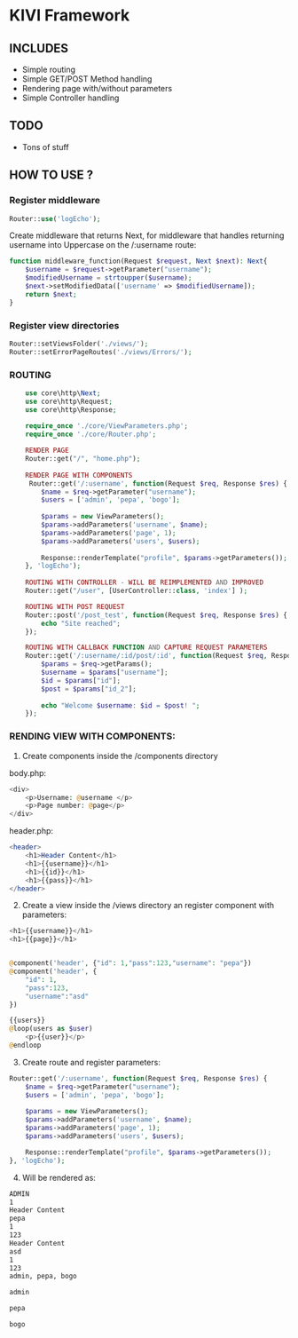 # KIVI Framework


## INCLUDES
-   Simple routing
-   Simple GET/POST Method handling
-   Rendering page with/without parameters
-   Simple Controller handling

## TODO
-   Tons of stuff

## HOW TO USE ?

### Register middleware

```PHP
Router::use('logEcho');
```
Create middleware that returns Next, for middleware that handles returning username into Uppercase on the /:username route:
```PHP
function middleware_function(Request $request, Next $next): Next{
    $username = $request->getParameter("username");
    $modifiedUsername = strtoupper($username);
    $next->setModifiedData(['username' => $modifiedUsername]);
    return $next;
}
```

### Register view directories
```PHP
Router::setViewsFolder('./views/');
Router::setErrorPageRoutes('./views/Errors/');
```

### ROUTING
```PHP
    use core\http\Next;
    use core\http\Request;
    use core\http\Response;
    
    require_once './core/ViewParameters.php';
    require_once './core/Router.php';

    RENDER PAGE
    Router::get("/", "home.php");
    
    RENDER PAGE WITH COMPONENTS
     Router::get('/:username', function(Request $req, Response $res) {
        $name = $req->getParameter("username");
        $users = ['admin', 'pepa', 'bogo'];
    
        $params = new ViewParameters();
        $params->addParameters('username', $name);
        $params->addParameters('page', 1);
        $params->addParameters('users', $users);
    
        Response::renderTemplate("profile", $params->getParameters());
    }, 'logEcho');
    
    ROUTING WITH CONTROLLER - WILL BE REIMPLEMENTED AND IMPROVED
    Router::get("/user", [UserController::class, 'index'] );

    ROUTING WITH POST REQUEST
    Router::post('/post_test', function(Request $req, Response $res) {
        echo "Site reached";
    });

    ROUTING WITH CALLBACK FUNCTION AND CAPTURE REQUEST PARAMETERS
    Router::get('/:username/:id/post/:id', function(Request $req, Response $res) {
        $params = $req->getParams();
        $username = $params["username"];
        $id = $params["id"];
        $post = $params["id_2"];
    
        echo "Welcome $username: $id = $post! ";
    });

```

### RENDING VIEW WITH COMPONENTS:

1. Create components inside the /components directory

body.php:
```PHP
<div>
    <p>Username: @username </p>
    <p>Page number: @page</p>
</div>
```
header.php:
```PHP
<header>
    <h1>Header Content</h1>
    <h1>{{username}}</h1>
    <h1>{{id}}</h1>
    <h1>{{pass}}</h1>
</header>
```

2. Create a view inside the /views directory an register component with parameters:
```PHP
<h1>{{username}}</h1>
<h1>{{page}}</h1>


@component('header', {"id": 1,"pass":123,"username": "pepa"})
@component('header', {
    "id": 1,
    "pass":123,
    "username":"asd"
})

{{users}}
@loop(users as $user)
    <p>{{user}}</p>
@endloop

```
3. Create route and register parameters:
```PHP
Router::get('/:username', function(Request $req, Response $res) {
    $name = $req->getParameter("username");
    $users = ['admin', 'pepa', 'bogo'];
    
    $params = new ViewParameters();
    $params->addParameters('username', $name);
    $params->addParameters('page', 1);
    $params->addParameters('users', $users);

    Response::renderTemplate("profile", $params->getParameters());
}, 'logEcho');
```

4. Will be rendered as:
```HTML
ADMIN
1
Header Content
pepa
1
123
Header Content
asd
1
123
admin, pepa, bogo

admin

pepa

bogo
```